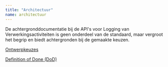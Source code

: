 ```yaml
---
title: "Architectuur"
name: architectuur
---
```


De achtergronddocumentatie bij de API's voor Logging van Verwerkingsactiviteiten is geen onderdeel van de standaard, maar vergroot het begrip en biedt achtergronden bij de gemaakte keuzen.

[Ontwerpkeuzes](../achtergronddocumentatie/ontwerpkeuzes)

[Definition of Done (DoD)](../achtergronddocumentatie/definition_of_done)
